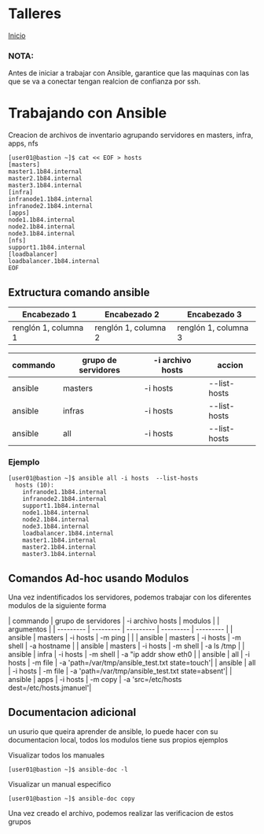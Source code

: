 # Talleres
[Inicio](../ComandosOpenShift.md)

### NOTA:
Antes de iniciar a trabajar con Ansible, garantice que las maquinas con las que se va a conectar tengan realcion de confianza por ssh.

# Trabajando con Ansible

Creacion de archivos de inventario agrupando servidores en masters, infra, apps, nfs

```
[user01@bastion ~]$ cat << EOF > hosts
[masters]
master1.1b84.internal
master2.1b84.internal
master3.1b84.internal
[infra]
infranode1.1b84.internal
infranode2.1b84.internal
[apps]
node1.1b84.internal
node2.1b84.internal
node3.1b84.internal
[nfs]
support1.1b84.internal
[loadbalancer]
loadbalancer.1b84.internal
EOF
```

## Extructura comando ansible

| Encabezado 1 | Encabezado 2 | Encabezado 3 |
| --------- | --------- | --------- |
| renglón 1, columna 1 | renglón 1, columna 2 | renglón 1, columna 3|



| commando  |  grupo de servidores | -i archivo hosts | accion |
| --------- | --------- | --------- | --------- |
| ansible  |  masters | -i hosts | --list-hosts |
| ansible  |  infras | -i hosts | --list-hosts |
| ansible  |  all | -i hosts | --list-hosts |

### Ejemplo
```
[user01@bastion ~]$ ansible all -i hosts  --list-hosts
  hosts (10):
    infranode1.1b84.internal
    infranode2.1b84.internal
    support1.1b84.internal
    node1.1b84.internal
    node2.1b84.internal
    node3.1b84.internal
    loadbalancer.1b84.internal
    master1.1b84.internal
    master2.1b84.internal
    master3.1b84.internal
```

## Comandos Ad-hoc usando Modulos
Una vez indentificados los servidores, podemos trabajar con los diferentes modulos de la siguiente forma

| commando  |  grupo de servidores | -i archivo hosts | modulos | | argumentos |
| --------- | --------- | --------- | --------- | --------- |
| ansible  |  masters | -i hosts | -m ping | |
| ansible  |  masters | -i hosts | -m shell | -a hostname |
| ansible  |  masters | -i hosts | -m shell | -a ls /tmp |
| ansible  |  infra | -i hosts | -m shell | -a "ip addr show eth0 |
| ansible  |  all | -i hosts | -m file | -a 'path=/var/tmp/ansible_test.txt state=touch'|
| ansible  |  all | -i hosts | -m file | -a 'path=/var/tmp/ansible_test.txt state=absent'|
| ansible  |  apps | -i hosts | -m copy | -a 'src=/etc/hosts dest=/etc/hosts.jmanuel'|



## Documentacion adicional
un usurio que queira aprender de ansible, lo puede hacer con su documentacion local, todos los modulos tiene sus propios ejemplos

Visualizar todos los manuales
```
[user01@bastion ~]$ ansible-doc -l
```

Visualizar un manual especifico
```
[user01@bastion ~]$ ansible-doc copy
```



Una vez creado el archivo, podemos realizar las verificacion de estos grupos
